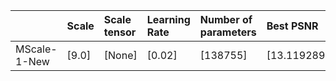|              | Scale   | Scale tensor   | Learning Rate   | Number of parameters   | Best PSNR            |
|:-------------|:--------|:---------------|:----------------|:-----------------------|:---------------------|
| MScale-1-New | [9.0]   | [None]         | [0.02]          | [138755]               | [13.119289875030518] |